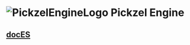 # ![PickzelEngineLogo](https://i.imgur.com/cDEs2UC.png) Pickzel Engine

## [**docES**](README-ES.md)
